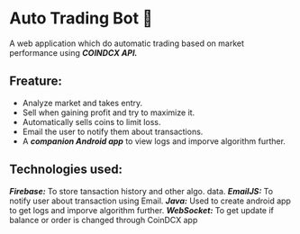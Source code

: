 # Auto Trading Bot 🤖  
A web application which do automatic trading based on market performance using ***COINDCX API.***  

  ## Freature:
  * Analyze market and takes entry.
  * Sell when gaining profit and try to maximize it.
  * Automatically sells coins to limit loss.
  * Email the user to notify them about transactions.
  * A ***companion Android app*** to view logs and imporve algorithm further.


## Technologies used:
***Firebase:*** To store tansaction history and other algo. data.
***EmailJS:*** To notify user about transaction using Email.
***Java:*** Used to create android app to get logs and imporve algorithm further.
***WebSocket:*** To get update if balance or order is changed through CoinDCX app 


